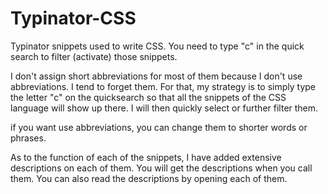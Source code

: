 # Typinator-CSS
Typinator snippets used to write CSS. You need to type "c" in the quick search to filter (activate) those snippets. 

I don't assign short abbreviations for most of them because I don't use abbreviations. I tend to forget them. For that, my strategy is to simply type the letter "c" on the quicksearch so that all the snippets of the CSS language will show up there. I will then quickly select or further filter them. 

if you want use abbreviations, you can change them to shorter words or phrases. 



As to the function of each of the snippets, I have added extensive descriptions on each of them. You will get the descriptions when you call them. You can also read the descriptions by opening each of them. 

